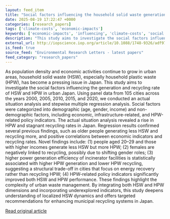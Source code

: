 ```yaml
---
layout: feed_item
title: "Social factors influencing the household solid waste generation and recycling rate in urban areas of Japan"
date: 2025-08-19 17:22:47 +0000
categories: [research_papers]
tags: ['climate-costs', 'economic-impacts']
keywords: ['economic-impacts', 'influencing', 'climate-costs', 'social', 'factors']
description: "This study aims to investigate the social factors influencing the generation and recycling rate of HSW and HPW in urban Japan"
external_url: http://iopscience.iop.org/article/10.1088/1748-9326/adf97d
is_feed: true
source_feed: "Environmental Research Letters - latest papers"
feed_category: "research_papers"
---
```


As population density and economic activities continue to grow in urban areas, household solid waste (HSW), especially household plastic waste (HPW), has become a pressing issue in Japan. This study aims to investigate the social factors influencing the generation and recycling rate of HSW and HPW in urban Japan. Using panel data from 105 cities across the years 2000, 2005, 2010, 2015, and 2020, we conducted an actual situation analysis and stepwise multiple regression analysis. Social factors were categorized into demographic (age, gender, income) and non-demographic factors, including economic, infrastructure-related, and HPW-related policy indicators. The actual situation analysis revealed a rise in HPW and stagnant recycling rates in Japan. Regression results confirmed several previous findings, such as older people generating less HSW and recycling more, and positive correlations between economic indicators and recycling rates. Novel findings include: (1) people aged 20–29 and those with higher incomes generate less HSW but more HPW; (2) females are negatively linked to recycling, possibly due to shifting gender roles; (3) higher power generation efficiency of incinerator facilities is statistically associated with higher HPW generation and lower HPW recycling, suggesting a structural trade-off in cities that focus on energy recovery rather than recycling HPW; (4) HPW-related policy indicators significantly improved both HSW and HPW performance. These findings highlight the complexity of urban waste management. By integrating both HSW and HPW dimensions and incorporating underexplored indicators, this study deepens understanding of localized HSW dynamics and offers targeted recommendations for enhancing municipal recycling systems in Japan.

[Read original article](http://iopscience.iop.org/article/10.1088/1748-9326/adf97d)
